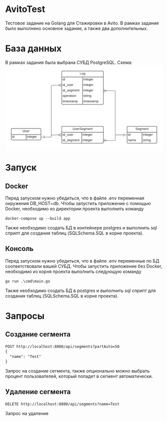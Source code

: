 # AvitoTest
Тестовое задание на Golang для Стажировки в Avito.
В рамках задания было выполнено основное задание, а также два дополнительных.
# База данных
В рамках задания была выбрана СУБД PostgreSQL.
Схема:
![Image alt](https://github.com/Mkkysh/AvitoTest/blob/main/SchemaDB.png)
# Запуск
## Docker
Перед запуском нужно убедиться, что в файле .env переменная окружения DB_HOST=db.
Чтобы запустить приложение с помощью Docker, необходимо из директории проекта выполнить команду
```
docker-compose up --build app
```
Также необходимо создать БД в контейнере postgres и выполнить sql сприпт для создания таблиц (SQLSchema.SQL в корне проекта).
## Консоль
Перед запуском нужно убедиться, что в файле .env переменные по БД соответствовали вашей СУБД.
Чтобы запустить приложение без Docker, необходимо из корня проекта выполнить следующую команду
```
go run .\cmd\main.go
```
Также необходимо создать БД в postgres и выполнить sql сприпт для создания таблиц (SQLSchema.SQL в корне проекта).
# Запросы
## Создание сегмента
```
POST http://localhost:8080/api/segments?partAuto=50
{
  "name": "Test"
}
```
Запрос на создание сегмента, также опционально можно выбрать процент пользователей, который попадет в сегмент автоматически.
## Удаление сегмента
```
DELETE http://localhost:8080/api/segments?name=Test
```
Запрос на удаление

